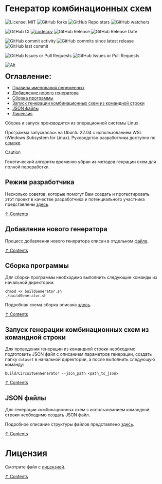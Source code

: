 # Генератор комбинационных схем

![License: MIT](https://img.shields.io/github/license/vvzunin/CircuitGen_Generator)
![GitHub forks](https://img.shields.io/github/forks/vvzunin/CircuitGen_Generator)
![GitHub Repo stars](https://img.shields.io/github/stars/vvzunin/CircuitGen_Generator)
![GitHub watchers](https://img.shields.io/github/watchers/vvzunin/CircuitGen_Generator)

![GitHub CI](https://github.com/vvzunin/CircuitGen_Generator/actions/workflows/ci.yml/badge.svg)
[![codecov](https://codecov.io/gh/vvzunin/CircuitGen_Generator/graph/badge.svg?token=U88U82QFX8)](https://codecov.io/gh/vvzunin/CircuitGen_Generator)
![GitHub Release](https://img.shields.io/github/v/release/vvzunin/CircuitGen_Generator)
![GitHub Release Date](https://img.shields.io/github/release-date/vvzunin/CircuitGen_Generator)

![GitHub commit activity](https://img.shields.io/github/commit-activity/m/vvzunin/CircuitGen_Generator)
![GitHub commits since latest release](https://img.shields.io/github/commits-since/vvzunin/CircuitGen_Generator/latest)
![GitHub last commit](https://img.shields.io/github/last-commit/vvzunin/CircuitGen_Generator)

![GitHub Issues or Pull Requests](https://img.shields.io/github/issues/vvzunin/CircuitGen_Generator)
![GitHub Issues or Pull Requests](https://img.shields.io/github/issues-pr/vvzunin/CircuitGen_Generator)

![Alt](https://repobeats.axiom.co/api/embed/22944c53bda053bd3f0899dc855632dc9b8c38c2.svg "Repobeats analytics image")

<font size="5">**Оглавление:**</font>
<a name="content_rus"></a> 
- [Правила именования переменных](#hacking)
- [Добавление нового генератора](#generator_add_rus)
- [Сборка программы](#generator_build_rus)
- [Запуск генерации комбинационных схем из командной строки](#generator_run_one_json_rus)
- [JSON файлы](#JSON_files)
- [Лицензия](#license)

Сборка и запуск производятся из операционной системы Linux.

Программа запускалась на Ubuntu 22.04 с использованием WSL (Windows Subsystem for Linux).
Руководство разработчика доступно по [ссылке](https://drive.google.com/file/d/1eKWMpF0Ig5r5ZI81dJjRoibctzezNE-D/view?usp=sharing).

> [!CAUTION]
> Генетический алгоритм временно убран из методов генрации схем для полной переработки.

## Режим разработчика
<a name="hacking"></a> 

Несколько советов, которые помогут Вам создать и протестировать этот проект в качестве разработчика и потенциального участника представлены [здесь](HACKING.md).

[&#8593; Contents](#content_rus)

## Добавление нового генератора
<a name="generator_add_rus"></a> 

Процесс добавления нового генератора описан в отдельном [файле](NewGenerator.md).

[&#8593; Contents](#content_rus)

## Сборка программы
<a name="generator_build_rus"></a> 

Для сборки программы необходимо выполнить следующие команды из начальной директории:
```
chmod +x buildGenerator.sh
./buildGenerator.sh
```

Подробная схема сборка описана [здесь](BUILDING.md).

[&#8593; Contents](#content_rus)

## Запуск генерации комбинационных схем из командной строки
<a name="generator_run_one_json_rus"></a>
Для проведения генерации из командной строки необходимо подготовить JSON файл с описанием параметров генерации, создать папку `dataset` в начальной директории, а после выполнить следующую команду:
```
build/CircuitGenGenerator --json_path <path_to_json>
```

[&#8593; Contents](#content_rus)

## JSON файлы
<a name="JSON_files"></a>
Для генерации комбинационных схем с использованием командной строки необходимо создать JSON файл.

Подробное описание структуры файлов представлено [здесь](json.md).

[&#8593; Contents](#content_rus)

# Лицензия
<a name="license"></a>

Смотрите файл с [лицензией](LICENSE.md).

[&#8593; Contents](#content_rus)
